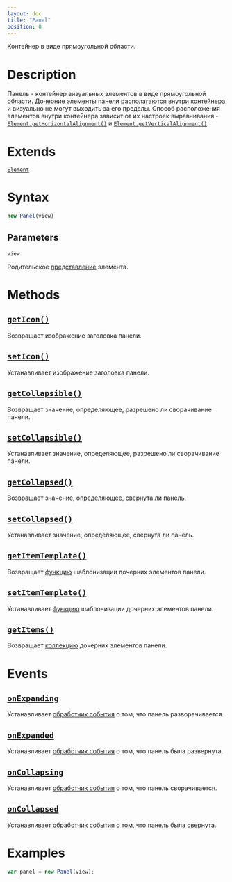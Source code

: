 ```yaml
---
layout: doc
title: "Panel"
position: 0
---
```


Контейнер в виде прямоугольной области.

# Description

Панель - контейнер визуальных элементов в виде прямоугольной области. Дочерние элементы панели
располагаются внутри контейнера и визуально не могут выходить за его пределы. Способ расположения
элементов внутри контейнера зависит от их настроек выравнивания -
[`Element.getHorizontalAlignment()`](../../KeyConcepts/Element/Element.getHorizontalAlignment/)
и [`Element.getVerticalAlignment()`](../../KeyConcepts/Element/Element.getVerticalAlignment/).

# Extends

[`Element`](../../KeyConcepts/Element/)

# Syntax

```js
new Panel(view)
```

## Parameters

`view`

Родительское [представление](../../KeyConcepts/View/) элемента.

# Methods

## [`getIcon()`](Panel.getIcon/)

Возвращает изображение заголовка панели.

## [`setIcon()`](Panel.setIcon/)

Устанавливает изображение заголовка панели.

## [`getCollapsible()`](Panel.getCollapsible/)

Возвращает значение, определяющее, разрешено ли сворачивание панели.

## [`setCollapsible()`](Panel.setCollapsible/)

Устанавливает значение, определяющее, разрешено ли сворачивание панели.

## [`getCollapsed()`](Panel.getCollapsed/)

Возвращает значение, определяющее, свернута ли панель.

## [`setCollapsed()`](Panel.setCollapsed/)

Устанавливает значение, определяющее, свернута ли панель.

## [`getItemTemplate()`](Panel.getItemTemplate/)

Возвращает [функцию](../../KeyConcepts/Script/) шаблонизации дочерних элементов панели.

## [`setItemTemplate()`](Panel.setItemTemplate/)

Устанавливает [функцию](../../KeyConcepts/Script/) шаблонизации дочерних элементов панели.

## [`getItems()`](Panel.getItems/)

Возвращает [коллекцию](../../../KeyConcepts/Collection/) дочерних элементов панели.

# Events

## [`onExpanding`](Panel.onExpanding/)

Устанавливает [обработчик события](../../KeyConcepts/Script/) о том, что панель разворачивается.

## [`onExpanded`](Panel.onExpanded/)

Устанавливает [обработчик события](../../KeyConcepts/Script/) о том, что панель была развернута.

## [`onCollapsing`](Panel.onCollapsing/)

Устанавливает [обработчик события](../../KeyConcepts/Script/) о том, что панель сворачивается.

## [`onCollapsed`](Panel.onCollapsed/)

Устанавливает [обработчик события](../../KeyConcepts/Script/) о том, что панель была свернута.

# Examples

```js
var panel = new Panel(view);
```
